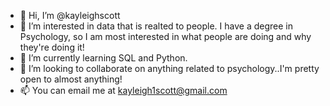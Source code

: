 - 👋 Hi, I’m @kayleighscott
- 👀 I’m interested in data that is realted to people. I have a degree in Psychology, so I am most interested in what people are doing and why they're doing it!
- 🌱 I’m currently learning SQL and Python. 
- 💞️ I’m looking to collaborate on anything related to psychology..I'm pretty open to almost anything!
- 📫 You can email me at kayleigh1scott@gmail.com

<!---
kayleighscott/kayleighscott is a ✨ special ✨ repository because its `README.md` (this file) appears on your GitHub profile.
You can click the Preview link to take a look at your changes.
--->
